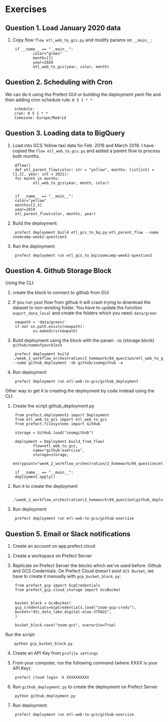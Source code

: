 # Exercises
## Question 1. Load January 2020 data
1. Copy flow ``flow etl_web_to_gcs.py`` and modify params on ``__main__``:

        if __name__ == "__main__":
                color="green"
                month=[1]
                year=2020
                etl_web_to_gcs(year, color, month)

## Question 2. Scheduling with Cron
We can do it using the Prefect GUI or building the deployment yaml file and then adding cron schedule rule: ``0 5 1 * *``

        schedule: 
        cron: 0 5 1 * *
        timezone: Europe/Madrid

## Question 3. Loading data to BigQuery
1. Load into GCS Yellow taxi data for Feb. 2019 and March 2019. I have copied the ``flow etl_web_to_gcs.py`` and added a parent flow to process both months.

        @flow()
        def etl_parent_flow(color: str = "yellow", months: list[int] = [1,2], year: int = 2021):
        for month in months:
                etl_web_to_gcs(year, month, color)
        

        if __name__ == "__main__":
        color="yellow"
        months=[2,3]
        year=2019
        etl_parent_flow(color, months, year)

2. Build the deployment:

        prefect deployment build etl_gcs_to_bq.py:etl_parent_flow --name zoomcamp-week2-question3

3. Run the deployment:

        prefect deployment run etl_gcs_to_bq/zoomcamp-week2-question3   
        

## Question 4. Github Storage Block 
Using the CLI:

1. create the block to connect to github from GUI

2. If you run your flow from github it will crash trying to download the dataset to non-existing folder. You have to update the function  ``export_data_local`` and create the folders which you need:  ``data/green ``

        newpath = 'data/green/' 
        if not os.path.exists(newpath):
                os.makedirs(newpath)

3. Build deployment using the block with the param ``-sb`` (storage block) ``github/nameofyourblock``

        prefect deployment build ./week_2_workflow_orchestration/2_homework/04_question/etl_web_to_gcs.py:etl_web_to_gcs --name github_deployment -sb github/zoomgithub -a
        
3. Run deployment

        prefect deployment run etl-web-to-gcs/github_deployment   


Other way to get it is creating the deployment by code instead using the CLI:


1. Create the script github_deployment.py

        from prefect.deployments import Deployment
        from etl_web_to_gcs import etl_web_to_gcs
        from prefect.filesystems import GitHub 

        storage = GitHub.load("zoomgithub")

        deployment = Deployment.build_from_flow(
                flow=etl_web_to_gcs,
                name="github-exercise",
                storage=storage,
                entrypoint="week_2_workflow_orchestration/2_homework/04_question/etl_web_to_gcs.py:etl_web_to_gcs")

        if __name__ == "__main__":
        deployment.apply()

2. Run it to create the deployment

        .\week_2_workflow_orchestration\2_homework\04_question\github_deployment.py

3. Run deployment

        prefect deployment run etl-web-to-gcs/github-exercise


## Question 5. Email or Slack notifications
1. Create an account on app.prefect.cloud

2. Create a workspace on Prefect Server

3. Replicate on Prefect Server the blocks which we've used before: Github and GCS Credentials. On Prefect Cloud doesn't exist ``GCS Bucket``, we have to create it manually with ``gcp_bucket_block.py``:

        from prefect_gcp import GcpCredentials
        from prefect_gcp.cloud_storage import GcsBucket


        bucket_block = GcsBucket(
        gcp_credentials=GcpCredentials.load("zoom-gcp-creds"),
        bucket="dtc_data_lake_digital-aloe-375022",
        )

        bucket_block.save("zoom-gcs", overwrite=True)

Run the script:

        python gcp_bucket_block.py

4. Create an API Key from ``profile settings``

5. From your computer, run the following command (where XXXX is your API Key): 

        prefect cloud login -k XXXXXXXXXX

6. Run ``github_deployment.py`` to create the deployment on Prefect Server

        python github_deployment.py

7. Run deployment:

        prefect deployment run etl-web-to-gcs/github-exercise